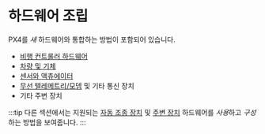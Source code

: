 # 하드웨어 조립

PX4를 *새* 하드웨어와 통합하는 방법이 포함되어 있습니다.

* [비행 컨트롤러 하드웨어](../hardware/porting_guide.md)
* [차량 및 기체](../airframes/README.md)
* [센서와 액츄에이터](../sensor_bus/README.md)
* [무선 텔레메트리/모뎀](../data_links/telemetry.md) 및 기타 통신 장치
* 기타 주변 장치

:::tip
다른 섹션에서는 지원되는 [자동 조종 장치](../flight_controller/README.md) 및 [주변 장치](../peripherals/README.md) 하드웨어를 *사용*하고 *구성*하는 방법을 보여줍니다.
:::